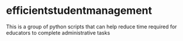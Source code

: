 # efficientstudentmanagement
This is a group of python scripts that can help reduce time required for educators to complete administrative tasks
